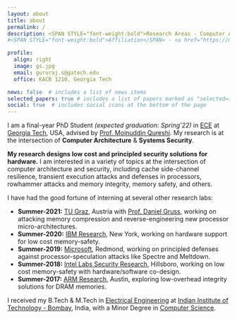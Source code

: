 ```yaml
---
layout: about
title: about
permalink: /
description: <SPAN STYLE="font-weight:bold">Research Areas - Computer Architecture and Security.</SPAN><br> <a href="https://memlab.ece.gatech.edu/">Memory Systems Lab</a>, <a href="https://www.ece.gatech.edu/">Georgia Tech</a>.
#<SPAN STYLE="font-weight:bold">Affiliation</SPAN> - <a href="https://memlab.ece.gatech.edu/">Memory Systems Lab</a>, <a href="https://www.ece.gatech.edu/">Georgia Tech</a>. <br><SPAN STYLE="font-weight:bold">Interests</SPAN> - Computer Architecture and Security.     

profile:
  align: right
  image: gs.jpg
  email: gururaj.s@gatech.edu 
  office: KACB 1210, Georgia Tech

news: false  # includes a list of news items
selected_papers: true # includes a list of papers marked as "selected={true}"
social: true  # includes social icons at the bottom of the page
---
```


I am a final-year PhD Student  *(expected graduation: Spring'22)* in [ECE](https://www.ece.gatech.edu/) at [Georgia Tech](http://www.gatech.edu/), USA, advised by [Prof. Moinuddin Qureshi](https://www.cc.gatech.edu/~moin/). My research is at the intersection of **Computer Architecture** & **Systems Security**.

**My research designs low cost and principled security solutions for hardware.** I am interested in a variety of topics at the intersection of computer architecture and security, including cache side-channel resilience, transient execution attacks and defenses in processors, rowhammer attacks and memory integrity, memory safety, and others.

I have had the good fortune of interning at several other research labs:  
* **Summer-2021:** [TU Graz](https://www.iaik.tugraz.at/), Austria with [Prof. Daniel Gruss](https://gruss.cc/), working on attacking memory compression and reverse-engineering new processor micro-architectures.
* **Summer-2020:** [IBM Research](https://researcher.watson.ibm.com/researcher/view_group.php?id=2720), New York, working on hardware support for low cost memory-safety.
* **Summer-2019:** [Microsoft](https://www.microsoft.com/en-us/research/), Redmond, working on principled defenses against processor-speculation attacks like Spectre and Meltdown.
* **Summer-2018:** [Intel Labs Security Research](https://www.intel.com/content/www/us/en/research/overview.html), Hillsboro, working on low cost memory-safety with hardware/software co-design.
* **Summer-2017:** [ARM Research](https://www.arm.com/resources/research), Austin, exploring low-overhead integrity solutions for DRAM memories.

I received my B.Tech & M.Tech in [Electrical Engineering](http://www.ee.iitb.ac.in/) at [Indian Institute of Technology - Bombay](http://www.iitb.ac.in/), India, with a Minor Degree in [Computer Science](http://www.cse.iitb.ac.in/).
